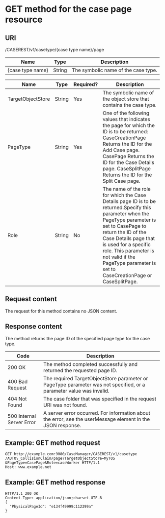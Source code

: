 # GET method for the case page resource

## URI

/CASEREST/v1/casetype/{case
type name}/page

| Name             | Type   | Description                         |
|------------------|--------|-------------------------------------|
| {case type name} | String | The symbolic name of the case type. |

| Name              | Type   | Required?   | Description                                                                                                                                                                                                                                                                                                                    |
|-------------------|--------|-------------|--------------------------------------------------------------------------------------------------------------------------------------------------------------------------------------------------------------------------------------------------------------------------------------------------------------------------------|
| TargetObjectStore | String | Yes         | The symbolic name of the object store that contains the case type.                                                                                                                                                                                                                                                             |
| PageType          | String | Yes         | One of the following values that indicates the page for which the ID is to be returned: CaseCreationPage Returns the ID for the Add Case page. CasePage Returns the ID for the Case Details page. CaseSplitPage Returns the ID for the Split Case page.                                                                        |
| Role              | String | No          | The name of the role for which the Case Details page ID is to be returned.Specify this parameter when the PageType parameter is set to CasePage to return the ID of the Case Details page that is used for a specific role. This parameter is not valid if the PageType parameter is set to CaseCreationPage or CaseSplitPage. |

## Request content

The request for this method
contains no JSON content.

## Response content

The method returns the
page ID of the specified page type for the case type.

| Code                      | Description                                                                                                         |
|---------------------------|---------------------------------------------------------------------------------------------------------------------|
| 200 OK                    | The method completed successfully and returned the requested page ID.                                               |
| 400 Bad Request           | The required TargetObjectStore parameter or PageType parameter was not specified, or a parameter value was invalid. |
| 404 Not Found             | The case folder that was specified in the request URI was not found.                                                |
| 500 Internal Server Error | A server error occurred. For information about the error, see the userMessage element in the JSON response.         |

## Example: GET method request

```
GET http://example.com:9080/CaseManager/CASEREST/v1/casetype
/AUTO\_CollisionClaim/page?TargetObjectStore=MyTOS
&PageType=CasePage&Role=caseWorker HTTP/1.1
Host: www.example.net
```

## Example: GET method response

```
HTTP/1.1 200 OK
Content-Type: application/json;charset-UTF-8
{
  "PhysicalPageId": "e134f49999c112399a"
}
```